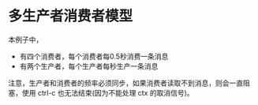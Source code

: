 多生产者消费者模型
===

本例子中，

- 有四个消费者，每个消费者每0.5秒消费一条消息
- 有两个生产者，每个生产者每秒生产一条消息

注意，生产者和消费者的频率必须同步，如果消费者读取不到消息，则会一直阻塞，使用 ctrl-c 也无法结束(因为不能处理 ctx 的取消信号)。
